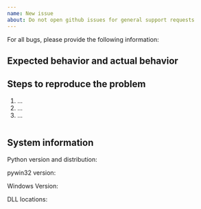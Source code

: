 ```yaml
---
name: New issue
about: Do not open github issues for general support requests
---
```


<!--
Note that issues in this repository are only for bugs or feature requests in the pywin32 repository.

Type stubs currently live in [typeshed](<https://github.com/python/typeshed/tree/main/stubs/pywin32>).
Any issue or request related to static type-checking and IntelliSense should be raised there.

**If you need support or help using this package, please follow [these instructions](https://github.com/mhammond/pywin32/blob/main/README.md#support)** - support or help requests will be closed without comment.
-->

For all bugs, please provide the following information:

## Expected behavior and actual behavior

## Steps to reproduce the problem
<!-- Prefer using code snippets rather than a screenshot. Please include a [full minimal reproduction](https://stackoverflow.com/help/minimal-reproducible-example) if possible. -->

1. ...
2. ...
3. ...

```python

```

## System information

Python version and distribution:
<!-- If uncertain, run: python -V -->

pywin32 version:

Windows Version:
<!-- You can find this under "System Information", ie: Version	10.0.19045 Build 19045 -->

DLL locations:
<!-- Run: python -c "import pywintypes,pythoncom;print(pywintypes.__file__,pythoncom.__file__,sep='\n')" -->
